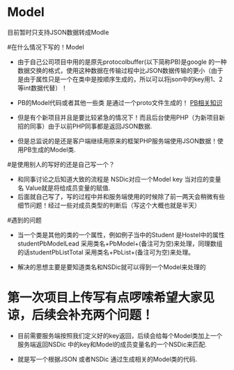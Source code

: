 # Model
目前暂时只支持JSON数据转成Modle

#在什么情况下写的！Model
* 由于自己公司项目中用的是原先protocolbuffer(以下简称PB)是google 的一种数据交换的格式，使用这种数据在传输过程中比JSON数据传输的更小（由于是由于属性只是一个在类中是按顺序生成的，所以可以将json中的key用1、2等int数据代替）！

* PB的Model代码或者其他一些类 是通过一个proto文件生成的！ [PB相关知识](http://www.ibm.com/developerworks/cn/linux/l-cn-gpb/) 

* 但是有个新项目并且是要比较紧急的情况下！而且后台使用PHP（为新项目新招的同事）由于以前PHP同事都是返回JSON数据.

* 但是总监说的是还是客户端继续用原来的框架PHP服务端使用JSON数据！使用PB生成的Model类.  

#是使用别人的写好的还是自己写一个？
* 和同事讨论之后知道大致的流程是   NSDic对应一个Model   key  当对应的变量名   Value就是将给成员变量的赋值. 
* 后面就自己写了，写的过程中并和服务端使用的时候除了前一两天会稍微有些细节问题！经过一些对成员类型的判断后（写这个大概也就是半天）

#遇到的问题   
* 当一个类是其他的类的一个属性，例如例子当中的Student  是Hostel中的属性studentPbModelLead    采用类名+PbModel+(备注可为空)来处理，同理数组的话studentPbListTotal     采用类名+PbList+(备注可为空)来处理。

* 解决的思想主要是要知道类名和NSDic就可以得到一个Model来处理的  



第一次项目上传写有点啰嗦希望大家见谅，后续会补充两个问题！
========
* 目前需要服务端按照我们定义好的key返回，后续会给每个Model类加上一个服务端返回NSDic 中的key和Model的成员变量名的一个NSDic来匹配.

* 就是写一个根据JSON 或者NSDic 通过生成相关的Model类的代码.









